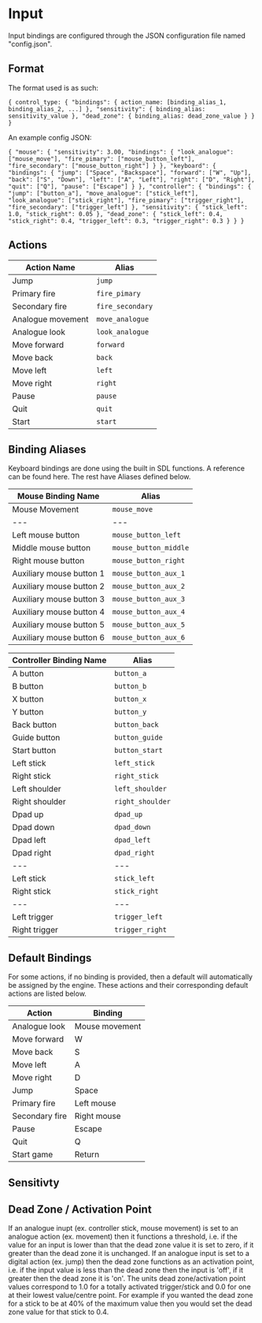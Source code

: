 # Input
Input bindings are configured through the JSON configuration file named "config.json". 

## Format
The format used is as such:

`
{
  control_type: {
    "bindings": {
      action_name: [binding_alias_1, binding_alias_2, ...]
    },
    "sensitivity": {
      binding_alias: sensitivity_value
    },
    "dead_zone": {
      binding_alias: dead_zone_value
    }
  }
}
`

An example config JSON:

`
{
  "mouse": {
    "sensitivity": 3.00,
    "bindings": {
      "look_analogue": ["mouse_move"],
      "fire_pimary": ["mouse_button_left"],
      "fire_secondary": ["mouse_button_right"]
    }
  },
  "keyboard": {
    "bindings": {
      "jump": ["Space", "Backspace"],
      "forward": ["W", "Up"],
      "back": ["S", "Down"],
      "left": ["A", "Left"],
      "right": ["D", "Right"],
      "quit": ["Q"],
      "pause": ["Escape"]
    }
  },
  "controller": {
    "bindings": {
      "jump": ["button_a"],
      "move_analogue": ["stick_left"],
      "look_analogue": ["stick_right"],
      "fire_pimary": ["trigger_right"],
      "fire_secondary": ["trigger_left"]
    },
    "sensitivity": {
      "stick_left": 1.0,
      "stick_right": 0.05
    },
    "dead_zone": {
      "stick_left": 0.4,
      "stick_right": 0.4,
      "trigger_left": 0.3,
      "trigger_right": 0.3
    }
  }
}
`

## Actions 
| Action Name | Alias |
| --- | --- |
| Jump | `jump` |
| Primary fire | `fire_pimary` |
| Secondary fire | `fire_secondary` |
| Analogue movement | `move_analogue` |
| Analogue look | `look_analogue` |
| Move forward | `forward` |
| Move back | `back` |
| Move left | `left` |
| Move right | `right` |
| Pause | `pause` |
| Quit | `quit` |
| Start | `start` |

## Binding Aliases
Keyboard bindings are done using the built in SDL functions. A reference can be found here. The rest have Aliases defined below.

| Mouse Binding Name | Alias |
| --- | --- |
| Mouse Movement | `mouse_move` |
| --- | --- |
| Left mouse button | `mouse_button_left` |
| Middle mouse button | `mouse_button_middle` |
| Right mouse button | `mouse_button_right` |
| Auxiliary mouse button 1 | `mouse_button_aux_1` |
| Auxiliary mouse button 2 | `mouse_button_aux_2` |
| Auxiliary mouse button 3 | `mouse_button_aux_3` |
| Auxiliary mouse button 4 | `mouse_button_aux_4` |
| Auxiliary mouse button 5 | `mouse_button_aux_5` |
| Auxiliary mouse button 6 | `mouse_button_aux_6` |

| Controller Binding Name | Alias |
| --- | --- |
| A button | `button_a` |
| B button | `button_b` |
| X button | `button_x` |
| Y button | `button_y` |
| Back button | `button_back` |
| Guide button | `button_guide` |
| Start button | `button_start` |
| Left stick | `left_stick` |
| Right stick | `right_stick` |
| Left shoulder | `left_shoulder` |
| Right shoulder | `right_shoulder` |
| Dpad up | `dpad_up` |
| Dpad down | `dpad_down` |
| Dpad left | `dpad_left` |
| Dpad right | `dpad_right` |
| --- | --- |
| Left stick | `stick_left` |
| Right stick | `stick_right` |
| --- | --- |
| Left trigger | `trigger_left` |
| Right trigger | `trigger_right` |

## Default Bindings
For some actions, if no binding is provided, then a default will automatically be assigned by the engine. These actions and their corresponding default actions are listed below.

| Action | Binding |
| --- | --- |
| Analogue look | Mouse movement |
| Move forward | W |
| Move back | S |
| Move left | A |
| Move right | D |
| Jump | Space |
| Primary fire | Left mouse |
| Secondary fire | Right mouse |
| Pause | Escape |
| Quit | Q |
| Start game | Return |

## Sensitivty

## Dead Zone / Activation Point
If an analogue inupt (ex. controller stick, mouse movement) is set to an analogue action (ex. movement) then it functions a threshold, i.e. if the value for an input is lower than that the dead zone value it is set to zero, if it greater than the dead zone it is unchanged. If an analogue input is set to a digital action (ex. jump) then the dead zone functions as an activation point, i.e. if the input value is less than the dead zone then the input is 'off', if it greater then the dead zone it is 'on'. The units dead zone/activation point values correspond to 1.0 for a totally activated trigger/stick and 0.0 for one at their lowest value/centre point. For example if you wanted the dead zone for a stick to be at 40% of the maximum value then you would set the dead zone value for that stick to 0.4.
